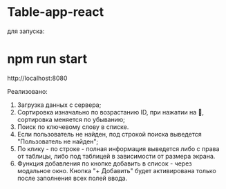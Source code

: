 # Table-app-react

для запуска:
# npm run start

http://localhost:8080

Реализовано:

1. Загрузка данных с сервера;
2. Сортировка изначально по возрастанию ID, при нажатии на 🔻, сортировка меняется по убыванию;
3. Поиск по ключевому слову в списке.
4. Если пользователь не найден, под строкой поиска выведется "Пользователь не найден";
5. По клику -  по строке - полная информация выведется либо с права от таблицы, либо под таблицей в зависимости от размера экрана.
6. Функция добавления  по кнопке добавить в список - через модальное окно. Кнопка "+ Добавить" будет активирована только после заполнения всех полей ввода.



